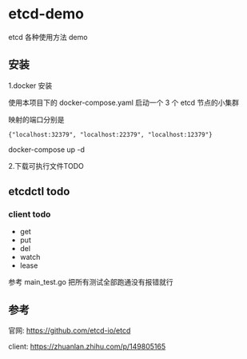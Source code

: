 # etcd-demo

etcd 各种使用方法 demo

## 安装

1.docker 安装

使用本项目下的 docker-compose.yaml 启动一个 3 个 etcd 节点的小集群

映射的端口分别是

```
{"localhost:32379", "localhost:22379", "localhost:12379"}
```



 docker-compose up -d

2.下载可执行文件TODO

## etcdctl todo




### client todo

* get
* put
* del
* watch
* lease



参考 main_test.go 把所有测试全部跑通没有报错就行



## 参考

官网: https://github.com/etcd-io/etcd


client: https://zhuanlan.zhihu.com/p/149805165